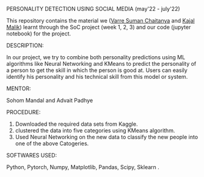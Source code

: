 PERSONALITY DETECTION USING SOCIAL MEDIA (may'22 - july'22)

This repository contains the material we ([Varre Suman Chaitanya](https://github.com/SumanChaitanyaVarre/ "Suman Chaitanya") and [Kajal Malik](https://github.com/Kajal56/ )) learnt through the SoC project (week 1, 2, 3) and our code (jupyter notebook) for the project. 

DESCRIPTION:

  In our project, we try to combine both personality predictions using ML algorithms like Neural Networking and KMeans to predict the personality of a person to get the skill in which the person is good at. Users can easily identify his personality and his technical skill from this model or system.
  
MENTOR:

  Sohom Mandal and Advait Padhye
  
PROCEDURE: 
 
  1) Downloaded the required data sets from Kaggle.
  2) clustered the data into five categories using KMeans algorithm.
  3) Used Neural Networking on the new data to classify the new people into one of the above Catogeries.
  
SOFTWARES USED:

  Python, Pytorch, Numpy, Matplotlib, Pandas, Scipy, Sklearn .

  

